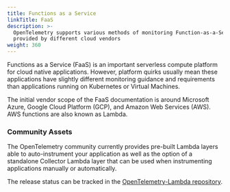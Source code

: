 ```yaml
---
title: Functions as a Service
linkTitle: FaaS
description: >-
  OpenTelemetry supports various methods of monitoring Function-as-a-Service
  provided by different cloud vendors
weight: 360
---
```


Functions as a Service (FaaS) is an important serverless compute platform for
cloud native applications. However, platform quirks usually mean these
applications have slightly different monitoring guidance and requirements than
applications running on Kubernetes or Virtual Machines.

The initial vendor scope of the FaaS documentation is around Microsoft Azure,
Google Cloud Platform (GCP), and Amazon Web Services (AWS). AWS functions are
also known as Lambda.

### Community Assets

The OpenTelemetry community currently provides pre-built Lambda layers able to
auto-instrument your application as well as the option of a standalone Collector
Lambda layer that can be used when instrumenting applications manually or
automatically.

The release status can be tracked in the
[OpenTelemetry-Lambda repository](https://github.com/open-telemetry/opentelemetry-lambda).
